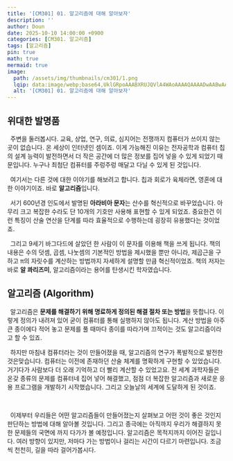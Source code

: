 ```yaml
---
title: '[CM301] 01. 알고리즘에 대해 알아보자'
description: ''
author: Doun
date: 2025-10-10 14:00:00 +0900
categories: [CM301. 알고리즘]
tags: [알고리즘]
pin: true
math: true
mermaid: true
image:
  path: /assets/img/thumbnails/cm301/1.png
  lqip: data:image/webp;base64,UklGRpoAAABXRUJQVlA4WAoAAAAQAAAADwAABwAAQUxQSDIAAAARL0AmbZurmr57yyIiqE8oiG0bejIYEQTgqiDA9vqnsUSI6H+oAERp2HZ65qP/VIAWAFZQOCBCAAAA8AEAnQEqEAAIAAVAfCWkAALp8sF8rgRgAP7o9FDvMCkMde9PK7euH5M1m6VWoDXf2FkP3BqV0ZYbO6NA/VFIAAAA
  alt: '[CM301] 01. 알고리즘에 대해 알아보자'
---
```


## 위대한 발명품

 &ensp;주변을 둘러봅시다. 교육, 상업, 연구, 의료, 심지어는 전쟁까지 컴퓨터가 쓰이지 않는 곳이 없습니다. 온 세상이 인터넷인 셈이죠. 이게 가능해진 이유는 전자공학과 컴퓨터 칩의 설계 능력이 발전하면서 더 작은 공간에 더 많은 정보를 집어 넣을 수 있게 되었기 때문입니다. 누구나 최첨단 컴퓨터를 주렁주렁 매달고 다닐 수 있게 된 것입니다.

 &ensp;여기서는 다른 것에 대한 이야기를 해보려고 합니다. 칩과 회로가 육체라면, 영혼에 대한 이야기이죠. 바로 **알고리즘**입니다.

 &ensp;서기 600년경 인도에서 발명된 **아라비아 문자**는 산수를 혁신적으로 바꾸었습니다. 아무리 크고 복잡한 수라도 단 10개의 기호만 사용해 표현할 수 있게 되었죠. 중요한건 이런 특징이 산술 연산을 단계를 따라 효율적으로 수행하는데 굉장히 유용했다는 것이었죠.

 &ensp;그리고 9세기 바그다드에 살았던 한 사람이 이 문자를 이용해 책을 쓰게 됩니다. 책의 내용은 수의 덧셈, 곱셈, 나눗셈의 기본적인 방법을 제시했을 뿐만 아니라, 제곱근을 구하고 π의 자릿수를 계산하는 방법까지 자세하게 설명할 만큼 혁신적이었죠. 책의 저자는 바로 **알 콰리즈미**, 알고리즘이라는 용어를 탄생시킨 학자였습니다.

## 알고리즘 (Algorithm)

 &ensp;알고리즘은 **문제를 해결하기 위해 명료하게 정의된 해결 절차 또는 방법**을 뜻합니다. 이렇게 정의가 내려져 있어 굳이 컴퓨터를 통해 실행하지 않아도 됩니다. 계산 방법을 아주 큰 종이에다 적어 놓고 문제를 풀 때마다 종이를 따라가며 끄적이는 것도 알고리즘이라고 할 수 있죠.

 &ensp;하지만 마침내 컴퓨터라는 것이 만들어졌을 때, 알고리즘의 연구가 폭발적으로 발전한 것은맞습니다. 컴퓨터는 이전에 존재하던 산술 체계를 명확하게 구현할 수 있었습니다. 거기다가 사람보다 더 오래 기억하고 더 빨리 계산할 수 있었고요. 전 세계 과학자들은 온갖 종류의 문제를 컴퓨터네 집어 넣어 해결했고, 점점 더 복잡한 알고리즘과 새로운 응용 프로그램을 개발하기 시작했습니다. 그리고 오늘날의 세계에 도달하게 된 것이죠.

<br>

 &ensp;이제부터 우리들은 어떤 알고리즘들이 만들어졌는지 살펴보고 어떤 것이 좋은 것인지 판단하는 방법에 대해 알아볼 것입니다. 그리고 종극에는 아직까지 우리가 해결하지 못한 문제들의 국면에 까지 다가가 볼 예정입니다. 알고리즘은 목적지까지 이어진 길입니다. 여러 방향이 있지만, 저마다 가는 방법이나 걸리는 시간이 다르기 마련입니다. 조금씩 천천히, 길을 따라 걸어가봅시다.